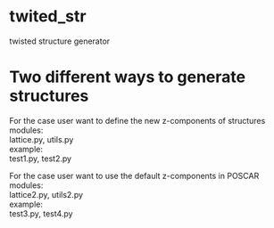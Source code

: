 # twited_str
twisted structure generator

# Two different ways to generate structures
For the case user want to define the new z-components of structures \
modules: \
lattice.py, utils.py \
example: \
test1.py, test2.py

For the case user want to use the default z-components in POSCAR \
modules: \
lattice2.py, utils2.py \
example: \
test3.py, test4.py
